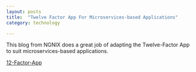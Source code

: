 ```yaml
---
layout: posts
title:  "Twelve Factor App For Microservices-based Applications"
category: technology

---
```

This blog from NGNIX does a great job of adapting the Twelve-Factor App to suit microservices-based applications.


 
[12-Factor-App](https://www.software-engineering-unlocked.com/code-reviews-github-copilot/)